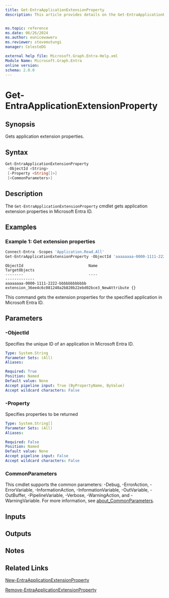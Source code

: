 ```yaml
---
title: Get-EntraApplicationExtensionProperty
description: This article provides details on the Get-EntraApplicationExtensionProperty command.


ms.topic: reference
ms.date: 06/26/2024
ms.author: eunicewaweru
ms.reviewer: stevemutungi
manager: CelesteDG

external help file: Microsoft.Graph.Entra-Help.xml
Module Name: Microsoft.Graph.Entra
online version:
schema: 2.0.0
---
```


# Get-EntraApplicationExtensionProperty

## Synopsis

Gets application extension properties.

## Syntax

```powershell
Get-EntraApplicationExtensionProperty 
 -ObjectId <String>
 [-Property <String[]>]
 [<CommonParameters>]
```

## Description

The `Get-EntraApplicationExtensionProperty` cmdlet gets application extension properties in Microsoft Entra ID.

## Examples

### Example 1: Get extension properties

```powershell
Connect-Entra -Scopes 'Application.Read.All'
Get-EntraApplicationExtensionProperty -ObjectId 'aaaaaaaa-0000-1111-2222-bbbbbbbbbbbb'
```

```output
ObjectId                             Name                                                    TargetObjects
--------                             ----                                                    -------------
aaaaaaaa-0000-1111-2222-bbbbbbbbbbbb extension_36ee4c6c081240a2b820b22ebd02bce3_NewAttribute {}
```

This command gets the extension properties for the specified application in Microsoft Entra ID.

## Parameters

### -ObjectId

Specifies the unique ID of an application in Microsoft Entra ID.

```yaml
Type: System.String
Parameter Sets: (All)
Aliases:

Required: True
Position: Named
Default value: None
Accept pipeline input: True (ByPropertyName, ByValue)
Accept wildcard characters: False
```

### -Property

Specifies properties to be returned

```yaml
Type: System.String[]
Parameter Sets: (All)
Aliases:

Required: False
Position: Named
Default value: None
Accept pipeline input: False
Accept wildcard characters: False
```

### CommonParameters

This cmdlet supports the common parameters: -Debug, -ErrorAction, -ErrorVariable, -InformationAction, -InformationVariable, -OutVariable, -OutBuffer, -PipelineVariable, -Verbose, -WarningAction, and -WarningVariable. For more information, see [about_CommonParameters](https://go.microsoft.com/fwlink/?LinkID=113216).

## Inputs

## Outputs

## Notes

## Related Links

[New-EntraApplicationExtensionProperty](New-EntraApplicationExtensionProperty.md)

[Remove-EntraApplicationExtensionProperty](Remove-EntraApplicationExtensionProperty.md)
